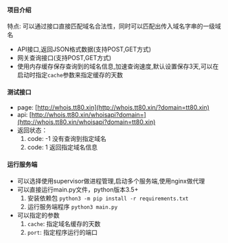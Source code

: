 #### 项目介绍
 特点: 可以通过接口直接匹配域名合法性，同时可以匹配出传入域名字串的一级域名
- API接口,返回JSON格式数据(支持POST,GET方式)
- 网关查询接口(支持POST,GET方式)
- 使用内存缓存保存查询到的域名信息,加速查询速度,默认设置保存3天,可以在启动时指定`cache`参数来指定缓存的天数


#### 测试接口
- page: [http://whois.tt80.xin](http://whois.tt80.xin/?domain=tt80.xin)
- api: [http://whois.tt80.xin/whoisapi?domain=](http://whois.tt80.xin/whoisapi?domain=tt80.xin)
 - 返回状态： 
     1) code: -1 没有查询到指定域名
     2) code: 1  返回指定域名信息

#### 运行服务端
- 可以选择使用supervisor做进程管理,启动多个服务端,使用nginx做代理
- 可以直接运行main.py文件，python版本3.5+
  1) 安装依赖包
   `python3 -m pip install -r requirements.txt` 
  2) 运行服务端程序
    `python3 main.py`
- 可以指定的参数
  1) `cache`: 指定域名缓存的天数
  2) `port`: 指定程序运行的端口
